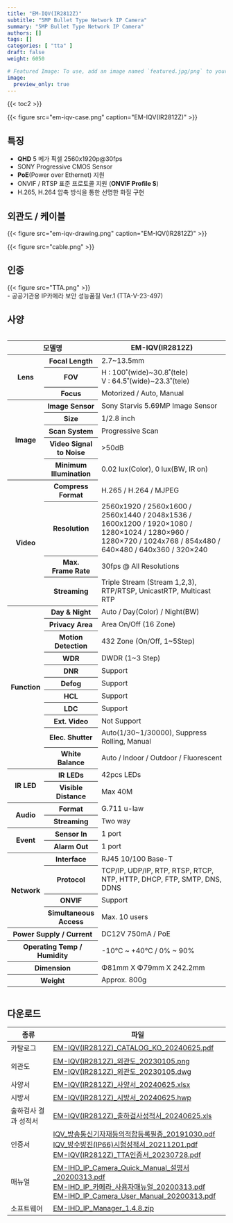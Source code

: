 ```yaml
---
title: "EM-IQV(IR2812Z)"
subtitle: "5MP Bullet Type Network IP Camera"
summary: "5MP Bullet Type Network IP Camera"
authors: []
tags: []
categories: [ "tta" ]
draft: false
weight: 6050 

# Featured Image: To use, add an image named `featured.jpg/png` to your page's folder.
image:
  preview_only: true
---
```


{{< toc2 >}}

<div class="container">
<div class="row justify-content-center align-items-center">
<div class="col-sm-6">

{{< figure src="em-iqv-case.png" caption="EM-IQV(IR2812Z)" >}}

</div>
</div>
</div>

## 특징

- **QHD** 5 메가 픽셀 2560x1920p@30fps
- SONY Progressive CMOS Sensor
- **PoE**(Power over Ethernet) 지원
- ONVIF / RTSP 표준 프로토콜 지원 (**ONVIF Profile S**)
- H.265, H.264 압축 방식을 통한 선명한 화질 구현


## 외관도 / 케이블
<div class="container">
<div class="row justify-content-center align-items-end">
<div class="col-sm-6">

{{< figure src="em-iqv-drawing.png" caption="EM-IQV(IR2812Z)" >}}

</div>
<div class="col-sm-6">

{{< figure src="cable.png" >}}

</div>
</div>
</div>

## 인증
<div class="container">
<div class="row align-items-top">
<div class="col-sm-1">
{{< figure src="TTA.png" >}} 
</div>
<div class="col-sm-8">
- 공공기관용 IP카메라 보안 성능품질 Ver.1 (TTA-V-23-497)
</div>
</div>
</div>

## 사양

<div style="overflow-x: auto">
<table class="spec">
<thead>
<tr>
<th colspan="2">모델명</th>
<th>EM-IQV(IR2812Z)</th>
</tr>
</thead>
<tbody>
<tr>
<th rowspan="3">Lens</th>
<th>Focal Length</th>
<td>2.7~13.5mm</td>
</tr>
<tr>
<th>FOV</th>
<td>H : 100˚(wide)~30.8˚(tele)<br>V : 64.5˚(wide)~23.3˚(tele)</td>
</tr>
<tr>
<th>Focus</th>
<td>Motorized / Auto, Manual</td>
</tr>
<tr>
<th rowspan="5">Image</th>
<th>Image Sensor</th>
<td>Sony Starvis 5.69MP Image Sensor</td>
</tr>
<tr>
<th>Size</th>
<td>1/2.8 inch</td>
</tr>
<tr>
<th>Scan System</th>
<td>Progressive Scan</td>
</tr>
<tr>
<th>Video Signal<br>to Noise</th>
<td>&gt;50dB</td>
</tr>
<tr>
<th>Minimum<br>Illumination</th>
<td>0.02 lux(Color), 0 lux(BW, IR on)</td>
</tr>
<tr>
<th rowspan="4">Video</th>
<th>Compress<br>Format</th>
<td>H.265 / H.264 / MJPEG </td>
</tr>
<tr>
<th>Resolution</th>
<td>2560x1920 / 2560x1600 / 2560x1440 / 2048x1536 / 1600x1200 / 1920×1080 / 1280×1024 / 1280×960 / 1280×720 / 1024x768 / 854x480 / 640×480 / 640x360 / 320×240</td>
</tr>
<tr>
<th>Max.<br>Frame Rate</th>
<td>30fps @ All Resolutions</td>
</tr>
<tr>
<th>Streaming</th>
<td>Triple Stream (Stream 1,2,3), RTP/RTSP, UnicastRTP, Multicast RTP</td>
</tr>
<tr>
<th rowspan="11">Function</th>
<th>Day & Night</th>
<td>Auto / Day(Color) / Night(BW)</td>
</tr>
<tr>
<th>Privacy Area</th>
<td>Area On/Off (16 Zone)</td>
</tr>
<tr>
<th>Motion<br>Detection</th>
<td>432 Zone (On/Off, 1~5Step)</td>
</tr>
<tr>
<th>WDR</th>
<td>DWDR (1~3 Step)</td>
</tr>
<tr>
<th>DNR</th>
<td>Support</td>
</tr>
<tr>
<th>Defog</th>
<td>Support</td>
</tr>
<tr>
<th>HCL</th>
<td>Support</td>
</tr>
<tr>
<th>LDC</th>
<td>Support</td>
</tr>
<tr>
<th>Ext. Video</th>
<td>Not Support</td>
</tr>
<tr>
<th>Elec. Shutter</th>
<td>Auto(1/30~1/30000), Suppress Rolling, Manual</td>
</tr>
<tr>
<th>White Balance</th>
<td>Auto / Indoor / Outdoor / Fluorescent</td>
</tr>
<tr>
<th rowspan="2">IR LED</th>
<th>IR LEDs</th>
<td>42pcs LEDs</td>
</tr>
<tr>
<th>Visible<br>Distance</th>
<td>Max 40M</td>
</tr>
<tr>
<th rowspan="2">Audio</th>
<th>Format</th>
<td>G.711 u-law</td>
</tr>
<tr>
<th>Streaming</th>
<td>Two way</td>
</tr>
<tr>
<th rowspan="2">Event</th>
<th>Sensor In</th>
<td>1 port</td>
</tr>
<tr>
<th>Alarm Out</th>
<td>1 port</td>
</tr>
<tr>
<th rowspan="4">Network</th>
<th>Interface</th>
<td>RJ45 10/100 Base-T</td>
</tr>
<tr>
<th>Protocol</th>
<td>TCP/IP, UDP/IP, RTP, RTSP, RTCP, NTP, HTTP, DHCP, FTP, SMTP, DNS, DDNS</td>
</tr>
<tr>
<th>ONVIF</th>
<td>Support</td>
</tr>
<tr>
<th>Simultaneous<br>Access</th>
<td>Max. 10 users</td>
</tr>
<tr>
<th colspan="2">Power Supply / Current</th>
<td>DC12V 750mA / PoE</td>
</tr>
<tr>
<th colspan="2">Operating Temp / Humidity</th>
<td>-10℃ ~ +40℃ / 0% ~ 90%</td>
</tr>
<tr>
<th colspan="2">Dimension</th>
<td>Φ81mm X Φ79mm X 242.2mm</td>
</tr>
<tr>
<th colspan="2">Weight</th>
<td>Approx. 800g</td>
</tr>
</tbody>
</table>
</div>

## 다운로드

종류 | 파일
---- | ----
카탈로그 | [EM-IQV(IR2812Z)_CATALOG_KO_20240625.pdf](https://www.emstone.com/data/sales/ko/EM-IQV(IR2812Z)_CATALOG_KO_20240625.pdf)
외관도 | [EM-IQV(IR2812Z)_외관도_20230105.png](https://www.emstone.com/data/sales/ko/EM-IQV(IR2812Z)_외관도_20230105.png)<br>[EM-IQV(IR2812Z)_외관도_20230105.dwg](https://www.emstone.com/data/sales/ko/EM-IQV(IR2812Z)_외관도_20230105.dwg)
사양서 | [EM-IQV(IR2812Z)_사양서_20240625.xlsx](https://www.emstone.com/data/sales/ko/EM-IQV(IR2812Z)_사양서_20240625.xlsx)
시방서 | [EM-IQV(IR2812Z)_시방서_20240625.hwp](https://www.emstone.com/data/sales/ko/EM-IQV(IR2812Z)_시방서_20240625.hwp)
출하검사 결과 성적서 | [EM-IQV(IR2812Z)_출하검사성적서_20240625.xls](https://www.emstone.com/data/sales/ko/EM-IQV(IR2812Z)_출하검사성적서_20240625.xls)
인증서 | [IQV_방송통신기자재등의적합등록필증_20191030.pdf](https://www.emstone.com/data/sales/ko/IQV_방송통신기자재등의적합등록필증_20191030.pdf)<br>[IQV_방수방진(IP66)시험성적서_20211201.pdf](https://www.emstone.com/data/sales/ko/IQV_방수방진(IP66)시험성적서_20211201.pdf)<br>[EM-IQV(IR2812Z)_TTA인증서_20230728.pdf](https://www.emstone.com/data/sales/ko/EM-IQV(IR2812Z)_TTA인증서_20230728.pdf)
매뉴얼 | [EM-IHD_IP_Camera_Quick_Manual_설명서_20200313.pdf](https://www.emstone.com/data/sales/ko/EM-IHD_IP_Camera_Quick_Manual_설명서_20200313.pdf)<br>[EM-IHD_IP_카메라_사용자매뉴얼_20200313.pdf](https://www.emstone.com/data/sales/ko/EM-IHD_IP_카메라_사용자매뉴얼_20200313.pdf)<br>[EM-IHD_IP_Camera_User_Manual_20200313.pdf](https://www.emstone.com/data/sales/ko/EM-IHD_IP_Camera_User_Manual_20200313.pdf)
소프트웨어 | [EM-IHD_IP_Manager_1.4.8.zip](https://www.emstone.com/data/sales/ko/EM-IHD_IP_Manager_1.4.8.zip)
